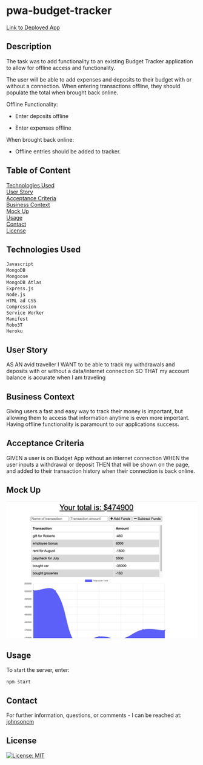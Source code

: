 # pwa-budget-tracker

[Link to Deployed App](https://damp-woodland-46122.herokuapp.com/)

## Description

The task was to add functionality to an existing Budget Tracker application to allow for offline access and functionality. 

The user will be able to add expenses and deposits to their budget with or without a connection. When entering transactions offline, they should populate the total when brought back online.

Offline Functionality:

  * Enter deposits offline

  * Enter expenses offline

When brought back online:

  * Offline entries should be added to tracker.



## Table of Content

[Technologies Used](#Technologies-Used)<br>
[User Story](#User-Story)<br>
[Acceptance Criteria](#Acceptance-Criteria)<br>
[Business Context](#Business-Context)<br>
[Mock Up](#Mock-Up)<br>
[Usage](#Usage)<br>
[Contact](#Contact)<br>
[License](#Contact)<br>

## Technologies Used
```
Javascript
MongoDB
Mongoose
MongoDB Atlas
Express.js
Node.js
HTML ad CSS
Compression
Service Worker
Manifest
Robo3T
Heroku
```

## User Story

AS AN avid traveller
I WANT to be able to track my withdrawals and deposits with or without a data/internet connection
SO THAT my account balance is accurate when I am traveling

## Business Context

Giving users a fast and easy way to track their money is important, but allowing them to access that information anytime is even more important. Having offline functionality is paramount to our applications success.

## Acceptance Criteria
GIVEN a user is on Budget App without an internet connection
WHEN the user inputs a withdrawal or deposit
THEN that will be shown on the page, and added to their transaction history when their connection is back online.



## Mock Up
![Screenshot](./public/assets/icons/Screenshot_of_Budget_app.png)


## Usage

To start the server, enter: 

    npm start

## Contact

For further information, questions, or comments - I can be reached at: 
[johnsoncm](https://github.com/johnsoncm)

## License
[![License: MIT](https://img.shields.io/badge/License-MIT-yellow.svg)](https://opensource.org/licenses/MIT)


